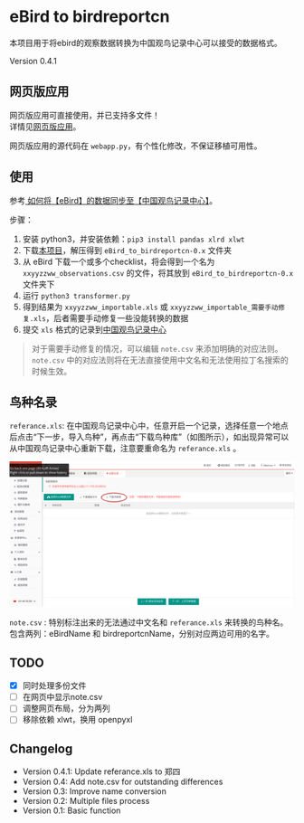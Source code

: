 # eBird to birdreportcn

本项目用于将ebird的观察数据转换为中国观鸟记录中心可以接受的数据格式。

Version 0.4.1

## 网页版应用

网页版应用可直接使用，并已支持多文件！  
详情见<a href="https://xebird.lijiankun.com/eBird_to_birdreportcn/" target="_blank">网页版应用</a>。

网页版应用的源代码在 `webapp.py`，有个性化修改，不保证移植可用性。

## 使用
参考[ 如何将【eBird】的数据同步至【中国观鸟记录中心】](https://mp.weixin.qq.com/s/i17984F6CRl2v_g7fcmu5g)。

步骤：

1. 安装 python3，并安装依赖：`pip3 install pandas xlrd xlwt`
2. 下载[本项目](https://github.com/ljk5403/eBird_to_birdreportcn/archive/0.4.zip)，解压得到 `eBird_to_birdreportcn-0.x` 文件夹
3. 从 eBird 下载一个或多个checklist，将会得到一个名为 `xxyyzzww_observations.csv` 的文件，将其放到 `eBird_to_birdreportcn-0.x` 文件夹下
4. 运行 `python3 transformer.py`
5. 得到结果为 `xxyyzzww_importable.xls` 或 `xxyyzzww_importable_需要手动修复.xls`，后者需要手动修复一些没能转换的数据
6. 提交 `xls` 格式的记录到[中国观鸟记录中心](http://www.birdrecord.cn/)

> 对于需要手动修复的情况，可以编辑 `note.csv` 来添加明确的对应法则。 `note.csv` 中的对应法则将在无法直接使用中文名和无法使用拉丁名搜索的时候生效。

## 鸟种名录

`referance.xls`: 在中国观鸟记录中心中，任意开启一个记录，选择任意一个地点后点击“下一步，导入鸟种”，再点击“下载鸟种库”（如图所示），如出现异常可以从中国观鸟记录中心重新下载，注意要重命名为 `referance.xls` 。

![](how_to_get_referance_xls.png)



`note.csv` : 特别标注出来的无法通过中文名和 `referance.xls` 来转换的鸟种名。包含两列：eBirdName 和 birdreportcnName，分别对应两边可用的名字。


## TODO

- [x] 同时处理多份文件  
- [ ] 在网页中显示note.csv
- [ ] 调整网页布局，分为两列
- [ ] 移除依赖 xlwt，换用 openpyxl  

## Changelog

- Version 0.4.1: Update referance.xls to 郑四
- Version 0.4: Add note.csv for outstanding differences
- Version 0.3: Improve name conversion
- Version 0.2: Multiple files process
- Version 0.1: Basic function
